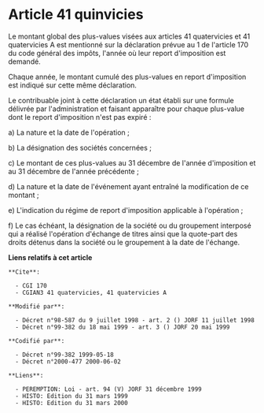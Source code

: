 # Article 41 quinvicies

Le montant global des plus-values visées aux articles 41 quatervicies et 41 quatervicies A est mentionné sur la déclaration
prévue au 1 de l'article 170 du code général des impôts, l'année où leur report d'imposition est demandé.

Chaque année, le montant cumulé des plus-values en report d'imposition est indiqué sur cette même déclaration.

Le contribuable joint à cette déclaration un état établi sur une formule délivrée par l'administration et faisant apparaître
pour chaque plus-value dont le report d'imposition n'est pas expiré :

a) La nature et la date de l'opération ;

b) La désignation des sociétés concernées ;

c) Le montant de ces plus-values au 31 décembre de l'année d'imposition et au 31 décembre de l'année précédente ;

d) La nature et la date de l'événement ayant entraîné la modification de ce montant ;

e) L'indication du régime de report d'imposition applicable à l'opération ;

f) Le cas échéant, la désignation de la société ou du groupement interposé qui a réalisé l'opération d'échange de titres
ainsi que la quote-part des droits détenus dans la société ou le groupement à la date de l'échange.

**Liens relatifs à cet article**

	**Cite**:

	  - CGI 170
	  - CGIAN3 41 quatervicies, 41 quatervicies A

	**Modifié par**:

	  - Décret n°98-587 du 9 juillet 1998 - art. 2 () JORF 11 juillet 1998
	  - Décret n°99-382 du 18 mai 1999 - art. 3 () JORF 20 mai 1999

	**Codifié par**:

	  - Décret n°99-382 1999-05-18
	  - Décret n°2000-477 2000-06-02

	**Liens**:

	  - PEREMPTION: Loi - art. 94 (V) JORF 31 décembre 1999
	  - HISTO: Edition du 31 mars 1999
	  - HISTO: Edition du 31 mars 2000
